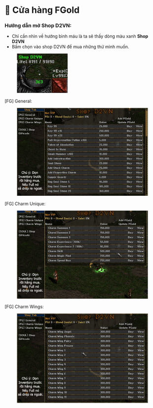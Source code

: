# 🏪 Cửa hàng FGold

### Hướng dẫn mở Shop D2VN:

* Chỉ cần nhìn về hướng bình máu là ta sẽ thấy dòng màu xanh **Shop D2VN**
* Bấm chọn vào shop D2VN để mua những thứ mình muốn.

<figure><img src="../../.gitbook/assets/image (3) (1) (1).png" alt=""><figcaption></figcaption></figure>

\[FG] General:

<figure><img src="../../.gitbook/assets/image (11).png" alt=""><figcaption></figcaption></figure>

\[FG] Charm Unique:

<figure><img src="../../.gitbook/assets/image (1) (1) (1).png" alt=""><figcaption></figcaption></figure>

\[FG] Charm Wings:

<figure><img src="../../.gitbook/assets/image (2) (1) (1).png" alt=""><figcaption></figcaption></figure>

